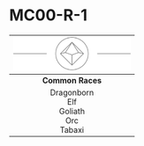 # MC00-R-1

| <img src="../images/card-icons/d10.png" height="60" /> |
|:---:|
| **Common Races** |
| Dragonborn<br>Elf<br>Goliath<br>Orc<br>Tabaxi |
